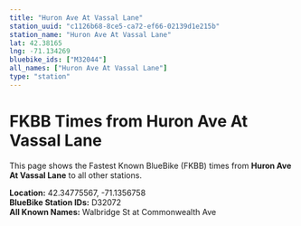 ```yaml
---
title: "Huron Ave At Vassal Lane"
station_uuid: "c1126b68-8ce5-ca72-ef66-02139d1e215b"
station_name: "Huron Ave At Vassal Lane"
lat: 42.38165
lng: -71.134269
bluebike_ids: ["M32044"]
all_names: ["Huron Ave At Vassal Lane"]
type: "station"
---
```


# FKBB Times from Huron Ave At Vassal Lane

This page shows the Fastest Known BlueBike (FKBB) times from **Huron Ave At Vassal Lane** to all other stations.

**Location:** 42.34775567, -71.1356758  
**BlueBike Station IDs:** D32072  
**All Known Names:** Walbridge St at Commonwealth Ave

